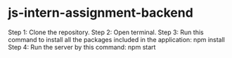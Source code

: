 # js-intern-assignment-backend
Step 1: Clone the repository.
Step 2: Open terminal.
Step 3: Run this command to install all the packages included in the application: npm install
Step 4: Run the server by this command: npm start
